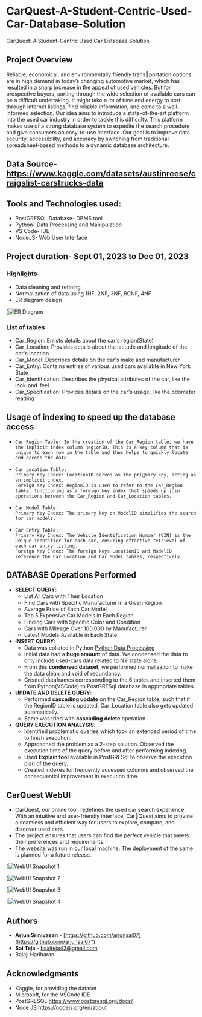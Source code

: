 # CarQuest-A-Student-Centric-Used-Car-Database-Solution
CarQuest: A Student-Centric Used Car Database Solution

## Project Overview

Reliable, economical, and environmentally friendly transportation options are in high demand in today’s changing automotive market, which has resulted in a sharp increase in the appeal of used vehicles. But for prospective buyers, sorting through the wide selection of available cars can be a difficult undertaking. It might take a lot of time and energy to sort through internet listings, find reliable information, and come to a well-informed selection. Our idea aims to introduce a state-of-the-art platform into the used car industry in order to tackle this difficulty. This platform makes use of a strong database system to expedite the search procedure and give consumers an easy-to-use interface. Our goal is to improve data security, accessibility, and accuracy by switching from traditional spreadsheet-based methods to a dynamic database architecture.

## Data Source- https://www.kaggle.com/datasets/austinreese/craigslist-carstrucks-data

## Tools and Technologies used:

- PostGRESQL Database- DBMS tool
- Python- Data Processing and Manipulation
- VS Code- IDE 
- NodeJS- Web User Interface

## Project duration- Sept 01, 2023 to Dec 01, 2023

### Highlights-

- Data cleaning and refining
- Normalization of data using 1NF, 2NF, 3NF, BCNF, 4NF
- ER diagram design

[![ER Diagram](https://github.com/arjunsai07/CarQuest-A-Student-Centric-Used-Car-Database-Solution/blob/main/ER%20diagram.png?raw=true "ER Diagram for CarQuest")

### List of tables

- Car_Region: Enlists details about the car's region(State)
- Car_Location: Provides details about the latitude and longitude of the car's location
- Car_Model: Describes details on the car's make and manufacturer
- Car_Entry: Contains entries of various used cars available in New York State
- Car_Identification: Describes the physical attributes of the car, like the look-and-feel
- Car_Specification: Provides details on the car's usage, like the odometer reading

## Usage of indexing to speed up the database access 

*     Car Region Table: In the creation of the Car_Region table, we have the implicit index column RegionID. This is a key column that is unique to each row in the table and thus helps to quickly locate and access the data.

*     Car Location Table:
      Primary Key Index: LocationID serves as the primary key, acting as an implicit index.
      Foreign Key Index: RegionID is used to refer to the Car_Region table, functioning as a foreign key index that speeds up join operations between the Car_Region and Car_Location tables.

*     Car Model Table:
      Primary Key Index: The primary key on ModelID simplifies the search for car models.
*	  Car Entry Table:
      Primary Key Index: The Vehicle Identification Number (VIN) is the unique identifier for each car, ensuring effective retrieval of each car entry listing.
      Foreign Key Index: The foreign keys LocationID and ModelID reference the Car_Location and Car_Model tables, respectively.

## DATABASE Operations Performed

- **SELECT QUERY**:
  -   List All Cars with Their Location
  -   Find Cars with Specific Manufacturer in a Given Region
  -   Average Price of Each Car Model
  -   Top 5 Expensive Car Models in Each Region
  -   Finding Cars with Specific Color and Condition
  -   Cars with Mileage Over 100,000 by Manufacturer
  -   Latest Models Available in Each State
- **INSERT QUERY**:
  -   Data was collated in Python [Python Data Processing](https://github.com/arjunsai07/CarQuest-A-Student-Centric-Used-Car-Database-Solution/blob/main/CarQuest%20SourceCode.ipynb "Python Data Processing")
  -   Initial data had a **huge amount** of data. We condensed the data to only include used-cars data related to NY state alone.
  -   From this **condensed dataset**, we performed normalization to make the data clean and void of redundancy.
  -   Created dataframes corresponding to the 6 tables and inserted them from Python(VSCode) to PostGRESql database in appropriate tables.
- **UPDATE AND DELETE QUERY**:
  -   Performed **cascading update** on the Car_Region table, such that if the RegionID table is updated, Car_Location table also gets updated automatically.
  -   Same was tried with **cascading delete** operation.
- **QUERY EXECUTION ANALYSIS**:
  -   Identified problematic queries which took an extended period of time to finish execution.
  -   Approached the problem as a 2-step solution. Observed the execution time of the query before and after performing indexing.
  -   Used **Explain tool** available in PostGRESql to observe the execution plan of the query.
  -   Created indexes for frequently accessed columns and observed the consequential improvement in execution time.


## CarQuest WebUI

-  CarQuest, our online tool, redefines the used car search experience. With an intuitive and user-friendly interface, CarQuest aims to provide a seamless and efficient way for users to
explore, compare, and discover used cars.
-  The project ensures that users can find the perfect vehicle that meets their preferences and requirements.
-  The website was run in our local machine. The deployment of the same is planned for a future release.


[![WebUI Snapshot 1](https://github.com/arjunsai07/CarQuest-A-Student-Centric-Used-Car-Database-Solution/blob/main/WebUI%20Sc1.png "WebUI Snapshot 1")

[![WebUI Snapshot 2](https://github.com/arjunsai07/CarQuest-A-Student-Centric-Used-Car-Database-Solution/blob/main/WebUI%20Sc2.png "WebUI Snapshot 2")

[![WebUI Snapshot 3](https://github.com/arjunsai07/CarQuest-A-Student-Centric-Used-Car-Database-Solution/blob/main/WebUI%20Sc3.png "WebUI Snapshot 3")

[![WebUI Snapshot 4](https://github.com/arjunsai07/CarQuest-A-Student-Centric-Used-Car-Database-Solution/blob/main/WebUI%20Sc4.png "WebUI Snapshot 4")

## Authors

- **Arjun Srinivasan** - [https://github.com/arjunsai07](https://github.com/arjunsai07")
- **Sai Teja** - bsaiteja43@gmail.com
- Balaji Hariharan

## Acknowledgments

- Kaggle, for providing the dataset
- Microsoft, for the VSCode IDE
- PostGRESQL https://www.postgresql.org/docs/
- Node JS https://nodejs.org/en/about
  


